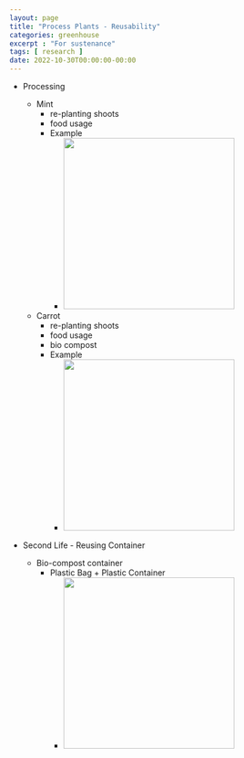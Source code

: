 ```yaml
---
layout: page
title: "Process Plants - Reusability"
categories: greenhouse
excerpt : "For sustenance"
tags: [ research ]
date: 2022-10-30T00:00:00-00:00
---
```


* Processing
  * Mint
    * re-planting shoots
    * food usage
    * Example
      * <a href="https://lh5.googleusercontent.com/LUrybMncV6dZZohPkO0-AlgM-v2Z8XpH8XJA3b6arJZHQ-7US8Ok7s7k2JtNfZ1hfpw=w2400?source=screenshot.guru"> <img src="https://lh5.googleusercontent.com/LUrybMncV6dZZohPkO0-AlgM-v2Z8XpH8XJA3b6arJZHQ-7US8Ok7s7k2JtNfZ1hfpw=w1200-h630-p" loading="lazy" width="300" height="300"  /> </a>
  * Carrot
    * re-planting shoots
    * food usage
    * bio compost
    * Example  
      * <a href="https://lh4.googleusercontent.com/11cGVlR8g9nHTjcL30-VBbnnRJ2WM1vAHst4MzX57s4Bp36V6i3gSOyy3Prd0WQfahQ=w2400?source=screenshot.guru"> <img src="https://lh4.googleusercontent.com/11cGVlR8g9nHTjcL30-VBbnnRJ2WM1vAHst4MzX57s4Bp36V6i3gSOyy3Prd0WQfahQ=w1200-h630-p" loading="lazy" width="300" height="300" /> </a>

* Second Life - Reusing Container
  * Bio-compost container
    * Plastic Bag + Plastic Container
      * <a href="https://lh4.googleusercontent.com/MD_l0cFSMdnl1F3_qIwuFOJSFHQU2ORZ0AZ0BvHNi2zTD7dui_Mrojf2oVU9II0kvSU=w2400?source=screenshot.guru"> <img src="https://lh4.googleusercontent.com/MD_l0cFSMdnl1F3_qIwuFOJSFHQU2ORZ0AZ0BvHNi2zTD7dui_Mrojf2oVU9II0kvSU=w1200-h630-p" loading="lazy" width="300" height="300" /> </a>
